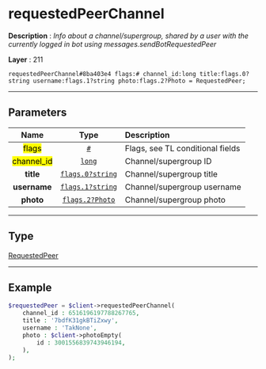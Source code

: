 # requestedPeerChannel

**Description** : *Info about a channel/supergroup, shared by a user with the currently logged in bot using messages.sendBotRequestedPeer*

**Layer** : 211

```tl
requestedPeerChannel#8ba403e4 flags:# channel_id:long title:flags.0?string username:flags.1?string photo:flags.2?Photo = RequestedPeer;
```

---

## Parameters

| Name | Type | Description |
| :---: | :---: | :--- |
| <mark>flags</mark> | [`#`](type/#) | Flags, see TL conditional fields |
| <mark>channel_id</mark> | [`long`](type/long) | Channel/supergroup ID |
| **title** | [`flags.0?string`](type/string) | Channel/supergroup title |
| **username** | [`flags.1?string`](type/string) | Channel/supergroup username |
| **photo** | [`flags.2?Photo`](type/Photo) | Channel/supergroup photo |

---

## Type

[RequestedPeer](type/RequestedPeer)

---

## Example

```php
$requestedPeer = $client->requestedPeerChannel(
	channel_id : 6516196197788267765,
	title : '7bdfK31gkBTiZxwy',
	username : 'TakNone',
	photo : $client->photoEmpty(
		id : 3001556839743946194,
	),
);
```